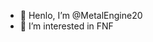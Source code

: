 - 👋 Henlo, I’m @MetalEngine20
- 👀 I’m interested in FNF

<!---
MetalEngine20/MetalEngine20 is a ✨ special ✨ repository because its `README.md` (this file) appears on your GitHub profile.
You can click the Preview link to take a look at your changes.
--->
